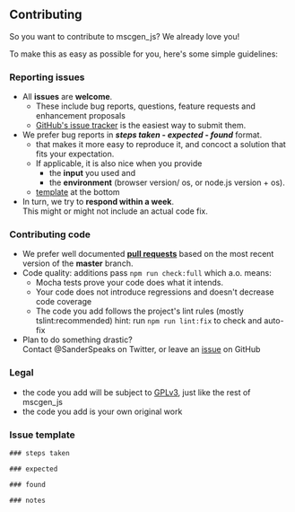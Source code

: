 ## Contributing

So you want to contribute to mscgen_js? We already love you!

To make this as easy as possible for you, here's some simple guidelines:

### Reporting issues
- All **issues** are **welcome**.    
  - These include bug reports, questions, feature requests and enhancement proposals
  - [GitHub's issue tracker](https://github.com/mscgenjs/mscgenjs-cli/issues) is the easiest way to submit them.
- We prefer bug reports in  **_steps taken_ - _expected_ - _found_** format.
  -  that makes it more easy to reproduce it, and concoct a solution that fits your expectation.
  - If applicable, it is also nice when you provide
    - the **input** you used and
    - the **environment** (browser version/ os, or node.js version + os).
  - [template](#issue-template) at the bottom
- In turn, we try to **respond within a week**.    
  This might or might not include an actual code fix.

### Contributing code
- We prefer well documented **[pull requests](https://help.github.com/articles/creating-a-pull-request/)**
  based on the most recent version of the **master** branch.
- Code quality: additions pass `npm run check:full` which a.o. means:
    - Mocha tests prove your code does what it intends.
    - Your code does not introduce regressions and doesn't decrease code coverage
    - The code you add follows the project's lint rules (mostly tslint:recommended) 
      hint: run `npm run lint:fix` to check and auto-fix
- Plan to do something drastic?     
  Contact @SanderSpeaks on Twitter, or leave an [issue](https://github.com/mscgenjs/mscgenjs-cli/issues/new) on GitHub

### Legal
- the code you add will be subject to [GPLv3](wikum/licenses/license.mscgen_js.md
), just like the rest of mscgen_js
- the code you add is your own original work


### Issue template
    ### steps taken

    ### expected

    ### found

    ### notes
